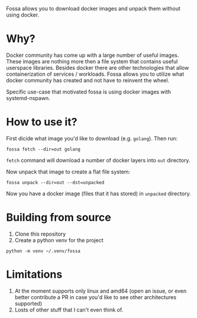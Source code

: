 Fossa allows you to download docker images and unpack them without using docker.

# Why?

Docker community has come up with a large number of useful images. These images are nothing more then a file system that contains useful userspace libraries. Besides docker there are other technologies that allow containerization of services / workloads. Fossa allows you to utilize what docker community has created and not have to reinvent the wheel. 

Specific use-case that motivated fossa is using docker images with systemd-nspawn. 

# How to use it?

First dicide what image you'd like to download (e.g. `golang`). Then run:

```
fossa fetch --dir=out golang
```

`fetch` command will download a number of docker layers into `out` directory.

Now unpack that image to create a flat file system:

```
fossa unpack --dir=out --dst=unpacked
```

Now you have a docker image (files that it has stored) in `unpacked` directory.


# Building from source
1. Clone this repository
2. Create a python venv for the project

```
python -m venv ~/.venv/fossa
```


# Limitations
1. At the moment supports only linux and amd64 (open an issue, or even better contribute a PR in case you'd like to see other architectures supported)
1. Losts of other stuff that I can't even think of. 
